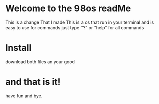 # Welcome to the 98os readMe
This is a change That I made
This is a os that run in your terminal
and is easy to use for commands just type
"?" or "help" for all commands
# Install
download both files an your good
# and that is it!
have fun and bye.
